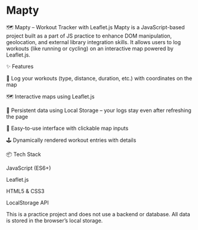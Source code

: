 # Mapty
🗺️ Mapty – Workout Tracker with Leaflet.js
Mapty is a JavaScript-based project built as a part of JS practice to enhance DOM manipulation, geolocation, and external library integration skills. It allows users to log workouts (like running or cycling) on an interactive map powered by Leaflet.js.

✨ Features

📍 Log your workouts (type, distance, duration, etc.) with coordinates on the map

🗺️ Interactive maps using Leaflet.js

💾 Persistent data using Local Storage – your logs stay even after refreshing the page

📌 Easy-to-use interface with clickable map inputs

🕹️ Dynamically rendered workout entries with details

📦 Tech Stack

JavaScript (ES6+)

Leaflet.js

HTML5 & CSS3

LocalStorage API

This is a practice project and does not use a backend or database. All data is stored in the browser’s local storage.
